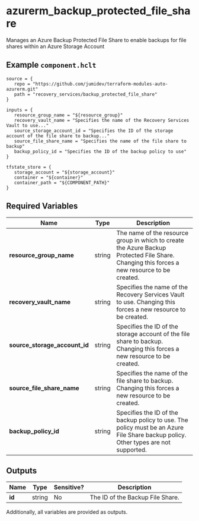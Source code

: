 # azurerm_backup_protected_file_share

Manages an Azure Backup Protected File Share to enable backups for file shares within an Azure Storage Account

## Example `component.hclt`

```hcl
source = {
   repo = "https://github.com/jumidev/terraform-modules-auto-azurerm.git"   
   path = "recovery_services/backup_protected_file_share"   
}

inputs = {
   resource_group_name = "${resource_group}"   
   recovery_vault_name = "Specifies the name of the Recovery Services Vault to use..."   
   source_storage_account_id = "Specifies the ID of the storage account of the file share to backup..."   
   source_file_share_name = "Specifies the name of the file share to backup"   
   backup_policy_id = "Specifies the ID of the backup policy to use"   
}

tfstate_store = {
   storage_account = "${storage_account}"   
   container = "${container}"   
   container_path = "${COMPONENT_PATH}"   
}

```

## Required Variables

| Name | Type |  Description |
| ---- | --------- |  ----------- |
| **resource_group_name** | string |  The name of the resource group in which to create the Azure Backup Protected File Share. Changing this forces a new resource to be created. | 
| **recovery_vault_name** | string |  Specifies the name of the Recovery Services Vault to use. Changing this forces a new resource to be created. | 
| **source_storage_account_id** | string |  Specifies the ID of the storage account of the file share to backup. Changing this forces a new resource to be created. | 
| **source_file_share_name** | string |  Specifies the name of the file share to backup. Changing this forces a new resource to be created. | 
| **backup_policy_id** | string |  Specifies the ID of the backup policy to use. The policy must be an Azure File Share backup policy. Other types are not supported. | 



## Outputs

| Name | Type | Sensitive? | Description |
| ---- | ---- | --------- | --------- |
| **id** | string | No  | The ID of the Backup File Share. | 

Additionally, all variables are provided as outputs.

